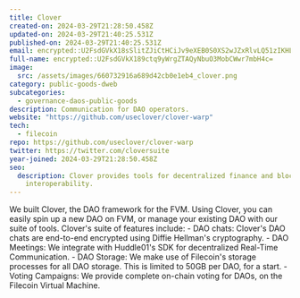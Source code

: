 ```yaml
---
title: Clover
created-on: 2024-03-29T21:28:50.458Z
updated-on: 2024-03-29T21:40:25.531Z
published-on: 2024-03-29T21:40:25.531Z
email: encrypted::U2FsdGVkX18sSlitZJiCtHCiJv9eXEB0S0XS2wJZxRlvLQ51zIKHLY1QX0ttlael
full-name: encrypted::U2FsdGVkX189ctq9yWrgZTAQyNbuO3MobCWwr7mbH4c=
image:
  src: /assets/images/660732916a689d42cb0e1eb4_clover.png
category: public-goods-dweb
subcategories:
  - governance-daos-public-goods
description: Communication for DAO operators.
website: "https://github.com/useclover/clover-warp"
tech:
  - filecoin
repo: https://github.com/useclover/clover-warp
twitter: https://twitter.com/cloversuite
year-joined: 2024-03-29T21:28:50.458Z
seo:
  description: Clover provides tools for decentralized finance and blockchain
    interoperability.
---
```


We built Clover, the DAO framework for the FVM. Using Clover, you can easily spin up a new DAO on FVM, or manage your existing DAO with our suite of tools. Clover's suite of features include: - DAO chats: Clover's DAO chats are end-to-end encrypted using Diffie Hellman's cryptography. - DAO Meetings: We integrate with Huddle01's SDK for decentralized Real-Time Communication. - DAO Storage: We make use of Filecoin's storage processes for all DAO storage. This is limited to 50GB per DAO, for a start. - Voting Campaigns: We provide complete on-chain voting for DAOs, on the Filecoin Virtual Machine.
